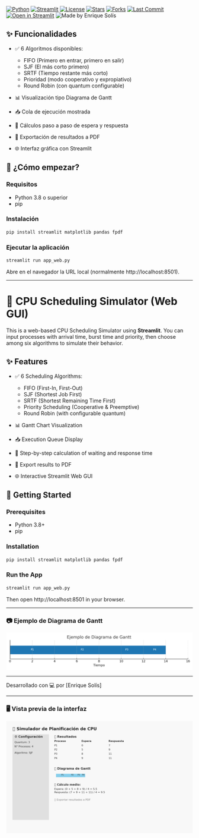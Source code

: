 [![Python](https://img.shields.io/badge/Python-3.11-blue?logo=python)](https://www.python.org/)
[![Streamlit](https://img.shields.io/badge/Streamlit-App-brightgreen?logo=streamlit)](https://streamlit.io/)
[![License](https://img.shields.io/github/license/ElWaje/Planificador_CPU)](https://github.com/ElWaje/Planificador_CPU/blob/main/LICENSE)
[![Stars](https://img.shields.io/github/stars/ElWaje/Planificador_CPU?style=social)](https://github.com/ElWaje/Planificador_CPU/stargazers)
[![Forks](https://img.shields.io/github/forks/ElWaje/Planificador_CPU?style=social)](https://github.com/ElWaje/Planificador_CPU/network/members)
[![Last Commit](https://img.shields.io/github/last-commit/ElWaje/Planificador_CPU)](https://github.com/ElWaje/Planificador_CPU/commits/main)
[![Open in Streamlit](https://static.streamlit.io/badges/streamlit_badge_black_white.svg)](https://planificadorcpu-k23fd5tvdmyxx9wcaknxd3.streamlit.app/)
![Made by Enrique Solís](https://img.shields.io/badge/Made%20by-Enrique%20Sol%C3%ADs-orange?style=flat-square&logo=github)

## ✨ Funcionalidades

- ✅ 6 Algoritmos disponibles:
  - FIFO (Primero en entrar, primero en salir)
  - SJF (El más corto primero)
  - SRTF (Tiempo restante más corto)
  - Prioridad (modo cooperativo y expropiativo)
  - Round Robin (con quantum configurable)

- 📊 Visualización tipo Diagrama de Gantt
- 📥 Cola de ejecución mostrada
- 🧮 Cálculos paso a paso de espera y respuesta
- 📄 Exportación de resultados a PDF
- 🌐 Interfaz gráfica con Streamlit

## 🚀 ¿Cómo empezar?

### Requisitos

- Python 3.8 o superior
- pip

### Instalación

```bash
pip install streamlit matplotlib pandas fpdf
```

### Ejecutar la aplicación

```bash
streamlit run app_web.py
```

Abre en el navegador la URL local (normalmente http://localhost:8501).

---

# 🧠 CPU Scheduling Simulator (Web GUI)

This is a web-based CPU Scheduling Simulator using **Streamlit**. You can input processes with arrival time, burst time and priority, then choose among six algorithms to simulate their behavior.

## ✨ Features

- ✅ 6 Scheduling Algorithms:
  - FIFO (First-In, First-Out)
  - SJF (Shortest Job First)
  - SRTF (Shortest Remaining Time First)
  - Priority Scheduling (Cooperative & Preemptive)
  - Round Robin (with configurable quantum)

- 📊 Gantt Chart Visualization
- 📥 Execution Queue Display
- 🧮 Step-by-step calculation of waiting and response time
- 📄 Export results to PDF
- 🌐 Interactive Streamlit Web GUI

## 🚀 Getting Started

### Prerequisites

- Python 3.8+
- pip

### Installation

```bash
pip install streamlit matplotlib pandas fpdf
```

### Run the App

```bash
streamlit run app_web.py
```

Then open http://localhost:8501 in your browser.

---

### 📷 Ejemplo de Diagrama de Gantt

![Ejemplo Gantt](ejemplo_gantt.png)

---

Desarrollado con 💻 por [Enrique Solís]

---

### 🖥️ Vista previa de la interfaz

![Mockup](mockup_planificador_cpu.png)